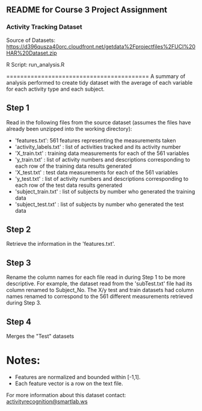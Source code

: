 ## README for Course 3 Project Assignment

### Activity Tracking Dataset

Source of Datasets: https://d396qusza40orc.cloudfront.net/getdata%2Fprojectfiles%2FUCI%20HAR%20Dataset.zip

R Script:   run_analysis.R

=========================================
A summary of analysis performed to create tidy dataset with the average of each variable for each activity type and each subject.

Step 1
------
Read in the following files from the source dataset (assumes the files have already been unzipped into the working directory):
   - 'features.txt': 561 features representing the measurements taken     
   - 'activity_labels.txt' : list of activities tracked and its activity number
   - 'X_train.txt' : training data measurements for each of the 561 variables
   - 'y_train.txt' : list of activity numbers and descriptions corresponding to each row of the training data results generated 
   - 'X_test.txt' : test data measurements for each of the 561 variables
   - 'y_test.txt' : list of activity numbers and descriptions corresponding to each row of the test data results generated 
   - 'subject_train.txt' : list of subjects by number who generated the training data
   - 'subject_test.txt' : list of subjects by number who generated the test data

Step 2
------
Retrieve the information in the 'features.txt'.  

Step 3
------
Rename the column names for each file read in during Step 1 to be more descriptive.  For example, the dataset read from the 'subTest.txt' file had its column renamed to Subject_No.  The X/y test and train datasets had column names renamed to correspond to the 561 different measurements retrieved during Step 3.

Step 4
------
Merges the "Test" datasets 
  

Notes: 
======
- Features are normalized and bounded within [-1,1].
- Each feature vector is a row on the text file.

For more information about this dataset contact: activityrecognition@smartlab.ws

